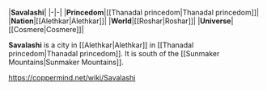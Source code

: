 |**Savalashi**|
|-|-|
|**Princedom**|[[Thanadal princedom\|Thanadal princedom]]|
|**Nation**|[[Alethkar\|Alethkar]]|
|**World**|[[Roshar\|Roshar]]|
|**Universe**|[[Cosmere\|Cosmere]]|

**Savalashi** is a city in [[Alethkar\|Alethkar]] in [[Thanadal princedom\|Thanadal princedom]]. It is south of the [[Sunmaker Mountains\|Sunmaker Mountains]].



https://coppermind.net/wiki/Savalashi